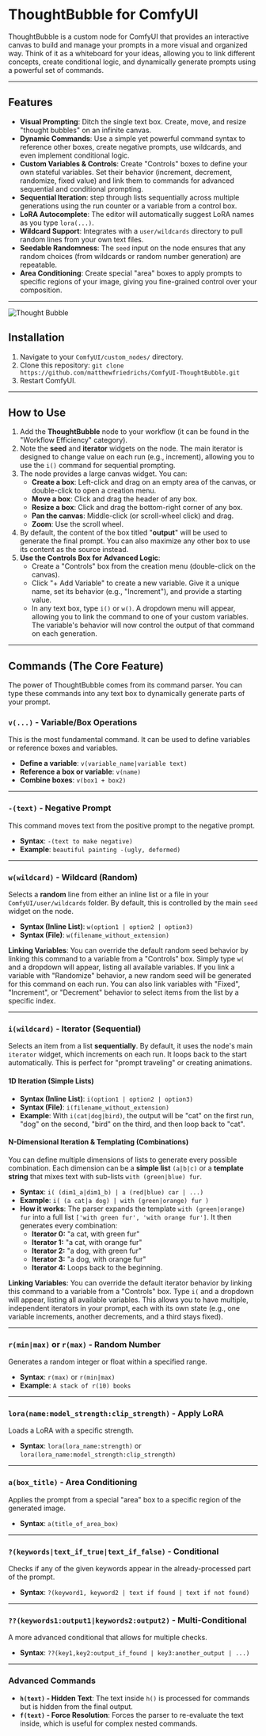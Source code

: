 # **ThoughtBubble for ComfyUI**

ThoughtBubble is a custom node for ComfyUI that provides an interactive canvas to build and manage your prompts in a more visual and organized way. Think of it as a whiteboard for your ideas, allowing you to link different concepts, create conditional logic, and dynamically generate prompts using a powerful set of commands.

---

## **Features**

* **Visual Prompting**: Ditch the single text box. Create, move, and resize "thought bubbles" on an infinite canvas.
* **Dynamic Commands**: Use a simple yet powerful command syntax to reference other boxes, create negative prompts, use wildcards, and even implement conditional logic.
* **Custom Variables & Controls**: Create "Controls" boxes to define your own stateful variables. Set their behavior (increment, decrement, randomize, fixed value) and link them to commands for advanced sequential and conditional prompting.
* **Sequential Iteration**: step through lists sequentially across multiple generations using the run counter or a variable from a control box.
* **LoRA Autocomplete**: The editor will automatically suggest LoRA names as you type `lora(...)`.
* **Wildcard Support**: Integrates with a `user/wildcards` directory to pull random lines from your own text files.
* **Seedable Randomness**: The `seed` input on the node ensures that any random choices (from wildcards or random number generation) are repeatable.
* **Area Conditioning**: Create special "area" boxes to apply prompts to specific regions of your image, giving you fine-grained control over your composition.

---

![Thought Bubble](./assets/thoughtbubblescreenshot.png)

## **Installation**

1.  Navigate to your `ComfyUI/custom_nodes/` directory.
2.  Clone this repository: `git clone https://github.com/matthewfriedrichs/ComfyUI-ThoughtBubble.git`
3.  Restart ComfyUI.

---

## **How to Use**

1.  Add the **ThoughtBubble** node to your workflow (it can be found in the "Workflow Efficiency" category).
2.  Note the **seed** and **iterator** widgets on the node. The main iterator is designed to change value on each run (e.g., increment), allowing you to use the `i()` command for sequential prompting.
3.  The node provides a large canvas widget. You can:
    * **Create a box**: Left-click and drag on an empty area of the canvas, or double-click to open a creation menu.
    * **Move a box**: Click and drag the header of any box.
    * **Resize a box**: Click and drag the bottom-right corner of any box.
    * **Pan the canvas**: Middle-click (or scroll-wheel click) and drag.
    * **Zoom**: Use the scroll wheel.
4.  By default, the content of the box titled "**output**" will be used to generate the final prompt. You can also maximize any other box to use its content as the source instead.
5.  **Use the Controls Box for Advanced Logic**:
    * Create a "Controls" box from the creation menu (double-click on the canvas).
    * Click "+ Add Variable" to create a new variable. Give it a unique name, set its behavior (e.g., "Increment"), and provide a starting value.
    * In any text box, type `i()` or `w()`. A dropdown menu will appear, allowing you to link the command to one of your custom variables. The variable's behavior will now control the output of that command on each generation.

---

## **Commands (The Core Feature)**

The power of ThoughtBubble comes from its command parser. You can type these commands into any text box to dynamically generate parts of your prompt.

### **`v(...)` - Variable/Box Operations**

This is the most fundamental command. It can be used to define variables or reference boxes and variables.

* **Define a variable**: `v(variable_name|variable text)`
* **Reference a box or variable**: `v(name)`
* **Combine boxes**: `v(box1 + box2)`

---

### **`-(text)` - Negative Prompt**

This command moves text from the positive prompt to the negative prompt.

* **Syntax**: `-(text to make negative)`
* **Example**: `beautiful painting -(ugly, deformed)`

---

### **`w(wildcard)` - Wildcard (Random)**

Selects a **random** line from either an inline list or a file in your `ComfyUI/user/wildcards` folder. By default, this is controlled by the main `seed` widget on the node.

* **Syntax (Inline List)**: `w(option1 | option2 | option3)`
* **Syntax (File)**: `w(filename_without_extension)`

**Linking Variables**: You can override the default random seed behavior by linking this command to a variable from a "Controls" box. Simply type `w(` and a dropdown will appear, listing all available variables. If you link a variable with "Randomize" behavior, a new random seed will be generated for this command on each run. You can also link variables with "Fixed", "Increment", or "Decrement" behavior to select items from the list by a specific index.

---

### **`i(wildcard)` - Iterator (Sequential)**

Selects an item from a list **sequentially**. By default, it uses the node's main `iterator` widget, which increments on each run. It loops back to the start automatically. This is perfect for "prompt traveling" or creating animations.

#### **1D Iteration (Simple Lists)**
* **Syntax (Inline List)**: `i(option1 | option2 | option3)`
* **Syntax (File)**: `i(filename_without_extension)`
* **Example**: With `i(cat|dog|bird)`, the output will be "cat" on the first run, "dog" on the second, "bird" on the third, and then loop back to "cat".

#### **N-Dimensional Iteration & Templating (Combinations)**
You can define multiple dimensions of lists to generate every possible combination. Each dimension can be a **simple list** `(a|b|c)` or a **template string** that mixes text with sub-lists `with (green|blue) fur`.

* **Syntax**: `i( (dim1_a|dim1_b) | a (red|blue) car | ...)`
* **Example**: `i( (a cat|a dog) | with (green|orange) fur )`
* **How it works**: The parser expands the template `with (green|orange) fur` into a full list `['with green fur', 'with orange fur']`. It then generates every combination:
    * **Iterator 0:** "a cat, with green fur"
    * **Iterator 1:** "a cat, with orange fur"
    * **Iterator 2:** "a dog, with green fur"
    * **Iterator 3:** "a dog, with orange fur"
    * **Iterator 4:** Loops back to the beginning.

**Linking Variables**: You can override the default iterator behavior by linking this command to a variable from a "Controls" box. Type `i(` and a dropdown will appear, listing all available variables. This allows you to have multiple, independent iterators in your prompt, each with its own state (e.g., one variable increments, another decrements, and a third stays fixed).

---

### **`r(min|max)` or `r(max)` - Random Number**

Generates a random integer or float within a specified range.

* **Syntax**: `r(max)` or `r(min|max)`
* **Example**: `A stack of r(10) books`

---

### **`lora(name:model_strength:clip_strength)` - Apply LoRA**

Loads a LoRA with a specific strength.

* **Syntax**: `lora(lora_name:strength)` or `lora(lora_name:model_strength:clip_strength)`

---

### **`a(box_title)` - Area Conditioning**

Applies the prompt from a special "area" box to a specific region of the generated image.

* **Syntax**: `a(title_of_area_box)`

---

### **`?(keywords|text_if_true|text_if_false)` - Conditional**

Checks if any of the given keywords appear in the already-processed part of the prompt.

* **Syntax**: `?(keyword1, keyword2 | text if found | text if not found)`

---

### **`??(keywords1:output1|keywords2:output2)` \- Multi-Conditional**

A more advanced conditional that allows for multiple checks.

* **Syntax**: `??(key1,key2:output_if_found | key3:another_output | ...)`

---

### **Advanced Commands**

* **`h(text)` \- Hidden Text**: The text inside `h()` is processed for commands but is hidden from the final output.
* **`f(text)` \- Force Resolution**: Forces the parser to re-evaluate the text inside, which is useful for complex nested commands.